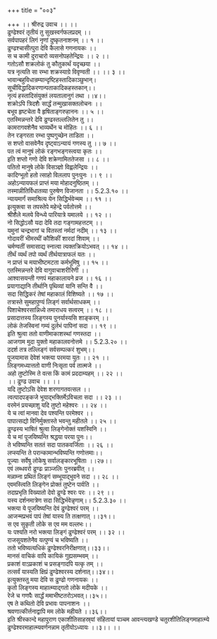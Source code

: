 +++
title = "००३"

+++
।। श्रीरुद्र उवाच ।। ।।  
ढुण्ढेश्वरं तृतीयं तु सुखस्वर्गफलप्रदम् ।।  
सर्वपापहरं लिगं नृणां दुष्कृतनाशनम् ।। १ ।।  
ढुण्ढश्चासीत्पुरा देवि कैलासे गणनायकः ।।  
स च कामी दुराचारो व्यसनोपहतेन्द्रियः ।। २ ।।  
गतोऽसौ शक्रलोकं तु कौतुकार्थं यदृच्छया ।।  
यत्र नृत्यति सा रम्भा शक्रस्याग्रे विवृण्वती ।। ।। ३ ।।  
भावान्बहुविधान्रम्यान्दृष्टिहस्तादिकाञ्छुभान्।  
सूचीविद्धादिकरणान्पताकादिकहस्तकान्।।  
नृत्यं हस्तादिसंयुक्तं लयतालानुगं तथा ।।४।।  
शक्रोऽपि त्रिदशैः सार्द्धं तन्मुखासक्तलोचनः ।।  
बभूव हृष्टचेता वै हृषिताङ्गरुहाननः ।। ५ ।।  
एतस्मिन्नन्तरे देवि ढुण्ढस्तल्ललितेन तु ।।  
कामरागवशेनैव भाव्यर्थेन च मोहितः ।। ६ ।।  
तेन रङ्गरता रम्भा पुष्पगुच्छेन ताडिता ।।  
स शप्तो वासवेनैव दृष्ट्वाऽन्यायं गणस्य तु ।। ७ ।।  
पत त्वं मानुषं लोकं रङ्गभङ्गस्त्वया कृतः ।।  
इति शप्तो गणो देवि शक्रेणामिततेजसा ।। ८ ।।  
पतितो मानुषे लोके विसञ्ज्ञो विह्वलेन्द्रियः ।।  
कादिग्भूतो हतो त्साहो विललाप पुनःपुनः ।। ९ ।।  
अहोऽन्यायफलं प्राप्तं मया मोहादनुष्ठितम् ।।  
तस्मान्नीतिर्विधातव्या पुरुषेण विजानता ।। 5.2.3.१० ।।  
न्यायमार्गं समाश्रित्य येन सिद्धिर्भवेन्मम ।। ११ ।।  
इत्युक्त्वा स तपस्तेपे महेन्द्रे पर्वतोत्तमे ।।  
श्रीशैले मलये विन्ध्ये पारियात्रे यमालये ।। १२ ।।  
नो सिद्धोऽसौ यदा देवि तदा गङ्गामहत्तटम् ।।  
यमुनां चन्द्रभागां च वितस्तां नर्मदां नदीम् ।। १३ ।।  
गोदावरीं भीमरथीं कौशिकीं शारदां शिवाम् ।।  
चर्मण्वतीं समासाद्य स्नात्वा त्यक्तक्रियोऽभवत् ।। १४ ।।  
तीर्थं व्यर्थं तपो व्यर्थं तीर्थयात्राफलं यतः ।।  
न प्राप्तं च मयाभीष्टमटता कर्मभूमिषु ।। १५ ।।  
एतस्मिन्नन्तरे देवि वागुवाचाशरीरिणी ।।  
आश्वासयन्ती गणपं महाकालायने व्रज ।। १६ ।।  
प्रयागाद्यानि तीर्थानि पृथिव्यां यानि सन्ति वै ।।  
सदा सिद्धिकरं तेषां महाकालं विशिष्यते ।। १७ ।।  
तत्रास्ते सुमहापुण्यं लिङ्गं सर्वार्थसाधकम् ।।  
पिशाचेश्वरसान्निध्ये तमाराधय सत्वरम् ।। १८ ।।  
प्रसादात्तस्य लिङ्गस्य पुनर्यास्यसि शाङ्करम् ।।  
लोकं तेजस्विनां गम्यं दुर्लभं पापिनां सदा ।। १९ ।।  
इति श्रुत्वा ततो वाणीमाकाशस्थां गणस्तदा ।।  
आजगाम मुदा युक्तो महाकालवनोत्तमे ।। 5.2.3.२० ।।  
ददर्श तत्र तल्लिङ्गं सर्वसम्पत्करं शुभम्।।  
पूजयामास देवेशं भक्त्या परमया युतः ।। २१ ।।  
लिङ्गमध्यात्ततो वाणी निःसृता पर्व तात्मजे ।।  
अहो तुष्टोस्मि ते वत्स किं कामं प्रददाम्यहम् ।। २२ ।।  
।। ढुण्ढ उवाच ।। ।।  
यदि तुष्टोऽसि देवेश शरणागतवत्सल ।।  
त्वत्पादपङ्कजे भूयाद्भक्तिर्मेऽविचला सदा ।। २३ ।।  
वरमेनं प्रयच्छाशु यदि तुष्टो महेश्वरः ।। २४ ।।  
ये च त्वां मानवा देव पश्यन्ति परमेश्वर ।।  
पापात्सद्यो विनिर्मुक्तास्ते भवन्तु महीतले ।। २५ ।।  
ढुण्ढस्य भाषितं श्रुत्वा लिङ्गेनोक्तं यशस्विनि ।।  
ये च मां पूजयिष्यन्ति श्रद्धया परया पुनः।।  
ते भविष्यन्ति सततं सदा पातकवर्जिताः ।। २६ ।।  
लप्स्यन्ति ते परान्कामान्भविष्यन्ति गणोत्तमाः।।  
पूज्याः सर्वेषु लोकेषु सर्वालङ्कारभूषिताः ।।२७।।  
एवं लब्धवरो ढुण्ढः प्राञ्जलिः पुनरब्रवीत् ।।  
मन्नाम्ना प्रथितं लिङ्गं सम्भूयाद्भुवने सदा ।। २८ ।।  
एवमस्त्विति लिङ्गेन प्रोक्तं तुष्टेन पार्वति ।।  
तदाप्रभृति विख्यातो देवो ढुण्ढे श्वरः परः ।। २९ ।।  
यस्य दर्शनमात्रेण सदा सिद्धिर्भवेन्नृणाम्।। 5.2.3.३० ।।  
भक्त्या ये पूजयिष्यन्ति देवं ढुण्ढेश्वरं परम् ।।  
आजन्मप्रभवं पापं तेषां यास्य ति तत्क्षणात् ।।३१।।  
स एव सुकृती लोके स एव मम वल्लभः।।  
यः पश्यति नरो भक्त्या लिङ्गं ढुण्ढेश्वरं परम् ।। ३२ ।।  
राजसूयशतेनैव यत्पुण्यं च भविष्यति ।।  
ततो भविष्यत्यधिकं ढुण्ढेश्वरनिरीक्षणात्।।३३।।  
मानसं वाचिकं वापि कायिकं गुह्यसम्भवम् ।।  
प्रकाशं वाऽप्रकाशं च प्रसङ्गादपि यत्कृ तम् ।।  
तत्सर्वं यास्यति क्षिप्रं ढुण्ढेश्वरस्य दर्शनात्।।३४।।  
इत्युक्तस्तु मया देवि स ढुण्ढो गणनायकः ।।  
कृतो लिङ्गस्य माहात्म्याद्गतो लोके मदीयके ।।  
रेजे च गणपैः सार्द्धं ममाभीष्टतरोऽभवत्।।३५।।  
एष ते कथितो देवि प्रभावः पापनाशनः ।।  
श्रवणात्कीर्त्तनाद्वापि मम लोके महीयते ।।३६।।  
इति श्रीस्कान्दे महापुराण एकाशीतिसाहस्र्यां संहितायां पञ्चम आवन्त्यखण्डे चतुरशीतिलिङ्गमाहात्म्ये ढुण्ढेश्वरमाहात्म्यवर्णनन्नाम तृतीयोऽध्यायः ।।३।। ।।  
  